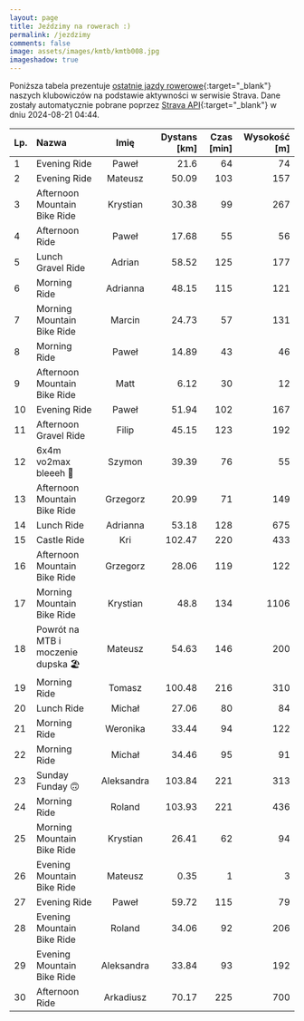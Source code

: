 ```yaml
---
layout: page
title: Jeździmy na rowerach :)
permalink: /jezdzimy
comments: false
image: assets/images/kmtb/kmtb008.jpg
imageshadow: true
---
```


Poniższa tabela prezentuje [ostatnie jazdy rowerowe](https://www.strava.com/clubs/336381){:target="_blank"} naszych klubowiczów na podstawie aktywności w serwisie Strava. Dane zostały automatycznie pobrane poprzez [Strava API](https://developers.strava.com/docs/reference/#api-Clubs-getClubActivitiesById){:target="_blank"} w dniu 2024-08-21 04:44.

Lp. | Nazwa | Imię | Dystans [km] | Czas [min] | Wysokość [m]
:--- | :--- | :---: | ---: | ---: | ---:
1|Evening Ride|Paweł|21.6|64|74
2|Evening Ride|Mateusz|50.09|103|157
3|Afternoon Mountain Bike Ride|Krystian|30.38|99|267
4|Afternoon Ride|Paweł|17.68|55|56
5|Lunch Gravel Ride|Adrian|58.52|125|177
6|Morning Ride|Adrianna|48.15|115|121
7|Morning Mountain Bike Ride|Marcin|24.73|57|131
8|Morning Ride|Paweł|14.89|43|46
9|Afternoon Mountain Bike Ride|Matt|6.12|30|12
10|Evening Ride|Paweł|51.94|102|167
11|Afternoon Gravel Ride|Filip|45.15|123|192
12|6x4m vo2max bleeeh 🤢|Szymon|39.39|76|55
13|Afternoon Mountain Bike Ride|Grzegorz|20.99|71|149
14|Lunch Ride|Adrianna|53.18|128|675
15|Castle Ride|Kri|102.47|220|433
16|Afternoon Mountain Bike Ride|Grzegorz|28.06|119|122
17|Morning Mountain Bike Ride|Krystian|48.8|134|1106
18|Powrót na MTB i moczenie dupska 🏖|Mateusz|54.63|146|200
19|Morning Ride|Tomasz|100.48|216|310
20|Lunch Ride|Michał|27.06|80|84
21|Morning Ride|Weronika|33.44|94|122
22|Morning Ride|Michał|34.46|95|91
23|Sunday Funday 🙃|Aleksandra|103.84|221|313
24|Morning Ride|Roland|103.93|221|436
25|Morning Mountain Bike Ride|Krystian|26.41|62|94
26|Evening Mountain Bike Ride|Mateusz|0.35|1|3
27|Evening Ride|Paweł|59.72|115|79
28|Evening Mountain Bike Ride|Roland|34.06|92|206
29|Evening Mountain Bike Ride|Aleksandra|33.84|93|192
30|Afternoon Ride|Arkadiusz|70.17|225|700
